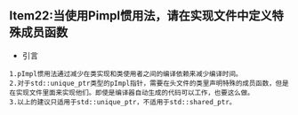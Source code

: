 ## Item22:当使用Pimpl惯⽤法，请在实现文件中定义特殊成员函数
* 引言
```
1.pImpl惯⽤法通过减少在类实现和类使⽤者之间的编译依赖来减少编译时间。
2.对于std::unique_ptr类型的pImpl指针，需要在头⽂件的类⾥声明特殊的成员函数，但是在实现⽂件⾥⾯来实现他们。即使是编译器⾃动⽣成的代码可以⼯作，也要这么做。
3.以上的建议只适⽤于std::unique_ptr，不适⽤于std::shared_ptr。
```